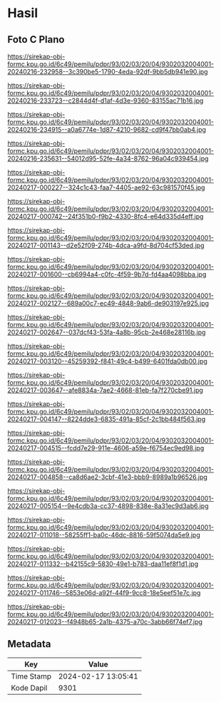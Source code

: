 # Hasil

## Foto C Plano

https://sirekap-obj-formc.kpu.go.id/6c49/pemilu/pdpr/93/02/03/20/04/9302032004001-20240216-232958--3c390be5-1790-4eda-92df-9bb5db941e90.jpg

https://sirekap-obj-formc.kpu.go.id/6c49/pemilu/pdpr/93/02/03/20/04/9302032004001-20240216-233723--c2844d4f-d1af-4d3e-9360-83155ac71b16.jpg

https://sirekap-obj-formc.kpu.go.id/6c49/pemilu/pdpr/93/02/03/20/04/9302032004001-20240216-234915--a0a6774e-1d87-4210-9682-cd9f47bb0ab4.jpg

https://sirekap-obj-formc.kpu.go.id/6c49/pemilu/pdpr/93/02/03/20/04/9302032004001-20240216-235631--54012d95-52fe-4a34-8762-96a04c939454.jpg

https://sirekap-obj-formc.kpu.go.id/6c49/pemilu/pdpr/93/02/03/20/04/9302032004001-20240217-000227--324c1c43-faa7-4405-ae92-63c981570f45.jpg

https://sirekap-obj-formc.kpu.go.id/6c49/pemilu/pdpr/93/02/03/20/04/9302032004001-20240217-000742--24f351b0-f9b2-4330-8fc4-e64d335d4eff.jpg

https://sirekap-obj-formc.kpu.go.id/6c49/pemilu/pdpr/93/02/03/20/04/9302032004001-20240217-001143--d2e52f09-274b-4dca-a9fd-8d704cf53ded.jpg

https://sirekap-obj-formc.kpu.go.id/6c49/pemilu/pdpr/93/02/03/20/04/9302032004001-20240217-001600--cb6994a4-c0fc-4f59-9b7d-fd4aa4098bba.jpg

https://sirekap-obj-formc.kpu.go.id/6c49/pemilu/pdpr/93/02/03/20/04/9302032004001-20240217-002127--689a00c7-ec49-4848-9ab6-de903197e925.jpg

https://sirekap-obj-formc.kpu.go.id/6c49/pemilu/pdpr/93/02/03/20/04/9302032004001-20240217-002647--037dcf43-53fa-4a8b-95cb-2e468e28116b.jpg

https://sirekap-obj-formc.kpu.go.id/6c49/pemilu/pdpr/93/02/03/20/04/9302032004001-20240217-003120--45259392-f841-49c4-b499-6401fda0db00.jpg

https://sirekap-obj-formc.kpu.go.id/6c49/pemilu/pdpr/93/02/03/20/04/9302032004001-20240217-003647--afe8834a-7ae2-4668-81eb-fa7f270cbe91.jpg

https://sirekap-obj-formc.kpu.go.id/6c49/pemilu/pdpr/93/02/03/20/04/9302032004001-20240217-004147--8224dde3-6835-491a-85cf-2c1bb484f563.jpg

https://sirekap-obj-formc.kpu.go.id/6c49/pemilu/pdpr/93/02/03/20/04/9302032004001-20240217-004515--fcdd7e29-911e-4606-a59e-f6754ec9ed98.jpg

https://sirekap-obj-formc.kpu.go.id/6c49/pemilu/pdpr/93/02/03/20/04/9302032004001-20240217-004858--ca8d6ae2-3cbf-41e3-bbb9-8989a1b96526.jpg

https://sirekap-obj-formc.kpu.go.id/6c49/pemilu/pdpr/93/02/03/20/04/9302032004001-20240217-005154--9e4cdb3a-cc37-4898-838e-8a31ec9d3ab6.jpg

https://sirekap-obj-formc.kpu.go.id/6c49/pemilu/pdpr/93/02/03/20/04/9302032004001-20240217-011018--58255ff1-ba0c-46dc-8816-59f5074da5e9.jpg

https://sirekap-obj-formc.kpu.go.id/6c49/pemilu/pdpr/93/02/03/20/04/9302032004001-20240217-011332--b42155c9-5830-49e1-b783-daa11ef8f1d1.jpg

https://sirekap-obj-formc.kpu.go.id/6c49/pemilu/pdpr/93/02/03/20/04/9302032004001-20240217-011746--5853e06d-a92f-44f9-9cc8-18e5eef51e7c.jpg

https://sirekap-obj-formc.kpu.go.id/6c49/pemilu/pdpr/93/02/03/20/04/9302032004001-20240217-012023--f4948b65-2a1b-4375-a70c-3abb66f74ef7.jpg


## Metadata

| Key        | Value               |
| ---------- | ------------------- |
| Time Stamp | 2024-02-17 13:05:41 |
| Kode Dapil | 9301                |




